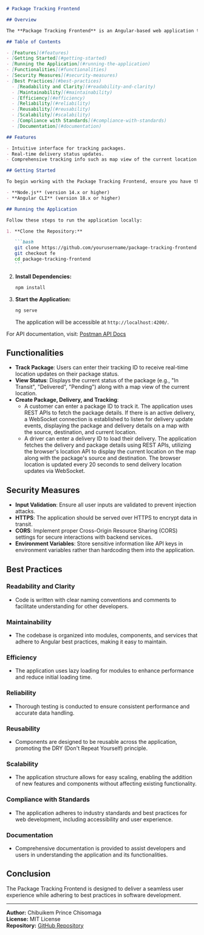 ````markdown
# Package Tracking Frontend

## Overview

The **Package Tracking Frontend** is an Angular-based web application that provides users with real-time tracking information for their packages. Users can enter their tracking IDs, view delivery statuses, and access detailed tracking information like a map view of the current location of th product.

## Table of Contents

- [Features](#features)
- [Getting Started](#getting-started)
- [Running the Application](#running-the-application)
- [Functionalities](#functionalities)
- [Security Measures](#security-measures)
- [Best Practices](#best-practices)
  - [Readability and Clarity](#readability-and-clarity)
  - [Maintainability](#maintainability)
  - [Efficiency](#efficiency)
  - [Reliability](#reliability)
  - [Reusability](#reusability)
  - [Scalability](#scalability)
  - [Compliance with Standards](#compliance-with-standards)
  - [Documentation](#documentation)

## Features

- Intuitive interface for tracking packages.
- Real-time delivery status updates.
- Comprehensive tracking info such as map view of the current location of the package.

## Getting Started

To begin working with the Package Tracking Frontend, ensure you have the following prerequisites installed:

- **Node.js** (version 14.x or higher)
- **Angular CLI** (version 18.x or higher)

## Running the Application

Follow these steps to run the application locally:

1. **Clone the Repository:**

   ```bash
   git clone https://github.com/yourusername/package-tracking-frontend.git
   git checkout fe
   cd package-tracking-frontend
   ```
````

2. **Install Dependencies:**

   ```bash
   npm install
   ```

3. **Start the Application:**

   ```bash
   ng serve
   ```

   The application will be accessible at `http://localhost:4200/`.

For API documentation, visit: [Postman API Docs](https://www.postman.com/chixcom/package-tracking/documentation/m2cm12x/backend-api?workspaceId=fe7c8bc0-351d-4aa7-94fe-76fa822fdf76)

## Functionalities

- **Track Package**: Users can enter their tracking ID to receive real-time location updates on their package status.
- **View Status**: Displays the current status of the package (e.g., "In Transit", "Delivered", "Pending") along with a map view of the current location.
- **Create Package, Delivery, and Tracking**:
  - A customer can enter a package ID to track it. The application uses REST APIs to fetch the package details. If there is an active delivery, a WebSocket connection is established to listen for delivery update events, displaying the package and delivery details on a map with the source, destination, and current location.
  - A driver can enter a delivery ID to load their delivery. The application fetches the delivery and package details using REST APIs, utilizing the browser's location API to display the current location on the map along with the package's source and destination. The browser location is updated every 20 seconds to send delivery location updates via WebSocket.

## Security Measures

- **Input Validation**: Ensure all user inputs are validated to prevent injection attacks.
- **HTTPS**: The application should be served over HTTPS to encrypt data in transit.
- **CORS**: Implement proper Cross-Origin Resource Sharing (CORS) settings for secure interactions with backend services.
- **Environment Variables**: Store sensitive information like API keys in environment variables rather than hardcoding them into the application.

## Best Practices

### Readability and Clarity

- Code is written with clear naming conventions and comments to facilitate understanding for other developers.

### Maintainability

- The codebase is organized into modules, components, and services that adhere to Angular best practices, making it easy to maintain.

### Efficiency

- The application uses lazy loading for modules to enhance performance and reduce initial loading time.

### Reliability

- Thorough testing is conducted to ensure consistent performance and accurate data handling.

### Reusability

- Components are designed to be reusable across the application, promoting the DRY (Don't Repeat Yourself) principle.

### Scalability

- The application structure allows for easy scaling, enabling the addition of new features and components without affecting existing functionality.

### Compliance with Standards

- The application adheres to industry standards and best practices for web development, including accessibility and user experience.

### Documentation

- Comprehensive documentation is provided to assist developers and users in understanding the application and its functionalities.

## Conclusion

The Package Tracking Frontend is designed to deliver a seamless user experience while adhering to best practices in software development.

---

**Author:** Chibuikem Prince Chisomaga  
**License:** MIT License  
**Repository:** [GitHub Repository](https://github.com/chibuikemprince/package_tracker_gozem.git)

```

```
